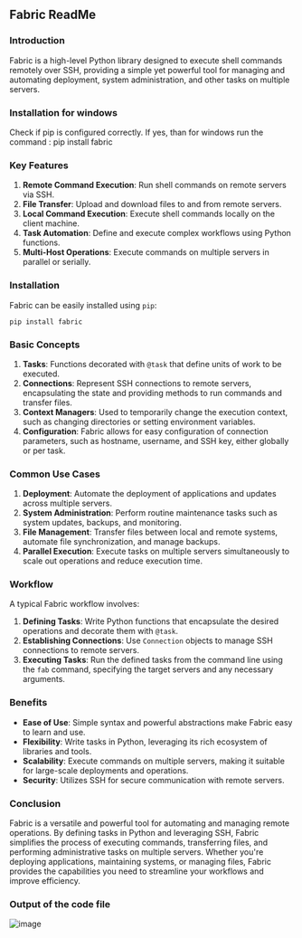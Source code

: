 ## Fabric ReadMe

### Introduction

Fabric is a high-level Python library designed to execute shell commands remotely over SSH, providing a simple yet powerful tool for managing and automating deployment, system administration, and other tasks on multiple servers.

### Installation for windows

Check if pip is configured correctly.
If yes, than for windows run the command : pip install fabric

### Key Features

1. **Remote Command Execution**: Run shell commands on remote servers via SSH.
2. **File Transfer**: Upload and download files to and from remote servers.
3. **Local Command Execution**: Execute shell commands locally on the client machine.
4. **Task Automation**: Define and execute complex workflows using Python functions.
5. **Multi-Host Operations**: Execute commands on multiple servers in parallel or serially.

### Installation

Fabric can be easily installed using `pip`:

```shell
pip install fabric
```

### Basic Concepts

1. **Tasks**: Functions decorated with `@task` that define units of work to be executed.
2. **Connections**: Represent SSH connections to remote servers, encapsulating the state and providing methods to run commands and transfer files.
3. **Context Managers**: Used to temporarily change the execution context, such as changing directories or setting environment variables.
4. **Configuration**: Fabric allows for easy configuration of connection parameters, such as hostname, username, and SSH key, either globally or per task.

### Common Use Cases

1. **Deployment**: Automate the deployment of applications and updates across multiple servers.
2. **System Administration**: Perform routine maintenance tasks such as system updates, backups, and monitoring.
3. **File Management**: Transfer files between local and remote systems, automate file synchronization, and manage backups.
4. **Parallel Execution**: Execute tasks on multiple servers simultaneously to scale out operations and reduce execution time.

### Workflow

A typical Fabric workflow involves:

1. **Defining Tasks**: Write Python functions that encapsulate the desired operations and decorate them with `@task`.
2. **Establishing Connections**: Use `Connection` objects to manage SSH connections to remote servers.
3. **Executing Tasks**: Run the defined tasks from the command line using the `fab` command, specifying the target servers and any necessary arguments.

### Benefits

- **Ease of Use**: Simple syntax and powerful abstractions make Fabric easy to learn and use.
- **Flexibility**: Write tasks in Python, leveraging its rich ecosystem of libraries and tools.
- **Scalability**: Execute commands on multiple servers, making it suitable for large-scale deployments and operations.
- **Security**: Utilizes SSH for secure communication with remote servers.

### Conclusion

Fabric is a versatile and powerful tool for automating and managing remote operations. By defining tasks in Python and leveraging SSH, Fabric simplifies the process of executing commands, transferring files, and performing administrative tasks on multiple servers. Whether you're deploying applications, maintaining systems, or managing files, Fabric provides the capabilities you need to streamline your workflows and improve efficiency.

### Output of the code file
![image](https://github.com/Aditi55Pathak/PythonFabric/assets/80877301/634b1040-a65b-4e5f-9be8-a594d067eb1a)

